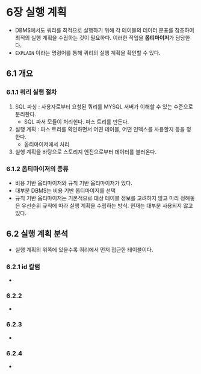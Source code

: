 # 6장 실행 계획
 * DBMS에서도 쿼리를 최적으로 실행하기 위해 각 테이블의 데이터 분포를 참조하여 최적의 실행 계획을 수립하는 것이 필요하다. 이러한 작업을 **옵티마이저**가 담당한다.
  * `EXPLAIN` 이라는 명령어를 통해 쿼리의 실행 계획을 확인할 수 있다.

## 6.1 개요
### 6.1.1 쿼리 실행 절차
 1. SQL 파싱 : 사용자로부터 요청된 쿼리를 MYSQL 서버가 이해할 수 있는 수준으로 분리한다. 
    *  SQL 파서 모듈이 처리힌다. 파스 트리를 만든다.
 2. 실행 계획 : 파스 트리를 확인하면서 어떤 테이블, 어떤 인덱스를 사용할지 등을 정한다.
    * 옵티마이저에서 처리
 3. 실행 계획을 바탕으로 스토리지 엔진으로부터 데이터를 불러온다.

### 6.1.2 옵티마이저의 종류
 * 비용 기반 옵티마이저와 규칙 기반 옵티마이저가 있다.
 * 대부분 DBMS는 비용 기반 옵티마이저를 선택
 * 규칙 기반 옵티마이저는 기본적으로 대상 테이블 정보를 고려하지 않고 미리 정해놓은 우선순위 규칙에 따라 실행 계획을 수립하는 방식. 현재는 대부분 사용되지 않고 있다.


## 6.2 실행 계획 분석
 * 실행 계획의 위쪽에 있을수록 쿼리에서 먼저 접근한 테이블이다.
### 6.2.1 id 칼럼
 * 
### 6.2.2
 * 
### 6.2.3
 * 
### 6.2.4
 * 